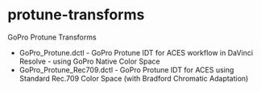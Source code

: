 # protune-transforms
GoPro Protune Transforms

* GoPro_Protune.dctl - GoPro Protune IDT for ACES workflow in DaVinci Resolve - using GoPro Native Color Space
* GoPro_Protune_Rec709.dctl - GoPro Protune IDT for ACES using Standard Rec.709 Color Space (with Bradford Chromatic Adaptation)
